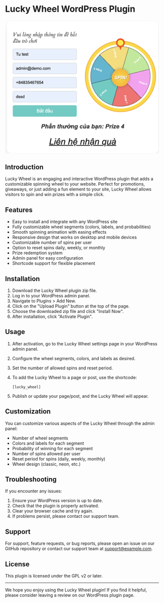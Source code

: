 # Lucky Wheel WordPress Plugin

![Lucky Wheel Plugin Screenshot](screenshot.png)

## Introduction

Lucky Wheel is an engaging and interactive WordPress plugin that adds a customizable spinning wheel to your website. Perfect for promotions, giveaways, or just adding a fun element to your site, Lucky Wheel allows visitors to spin and win prizes with a simple click.

## Features

- Easy to install and integrate with any WordPress site
- Fully customizable wheel segments (colors, labels, and probabilities)
- Smooth spinning animation with easing effects
- Responsive design that works on desktop and mobile devices
- Customizable number of spins per user
- Option to reset spins daily, weekly, or monthly
- Prize redemption system
- Admin panel for easy configuration
- Shortcode support for flexible placement

## Installation

1. Download the Lucky Wheel plugin zip file.
2. Log in to your WordPress admin panel.
3. Navigate to Plugins > Add New.
4. Click on the "Upload Plugin" button at the top of the page.
5. Choose the downloaded zip file and click "Install Now".
6. After installation, click "Activate Plugin".

## Usage

1. After activation, go to the Lucky Wheel settings page in your WordPress admin panel.
2. Configure the wheel segments, colors, and labels as desired.
3. Set the number of allowed spins and reset period.
4. To add the Lucky Wheel to a page or post, use the shortcode:

   ```
   [lucky_wheel]
   ```

5. Publish or update your page/post, and the Lucky Wheel will appear.

## Customization

You can customize various aspects of the Lucky Wheel through the admin panel:

- Number of wheel segments
- Colors and labels for each segment
- Probability of winning for each segment
- Number of spins allowed per user
- Reset period for spins (daily, weekly, monthly)
- Wheel design (classic, neon, etc.)

## Troubleshooting

If you encounter any issues:

1. Ensure your WordPress version is up to date.
2. Check that the plugin is properly activated.
3. Clear your browser cache and try again.
4. If problems persist, please contact our support team.

## Support

For support, feature requests, or bug reports, please open an issue on our GitHub repository or contact our support team at support@example.com.

## License

This plugin is licensed under the GPL v2 or later.

---

We hope you enjoy using the Lucky Wheel plugin! If you find it helpful, please consider leaving a review on our WordPress plugin page.